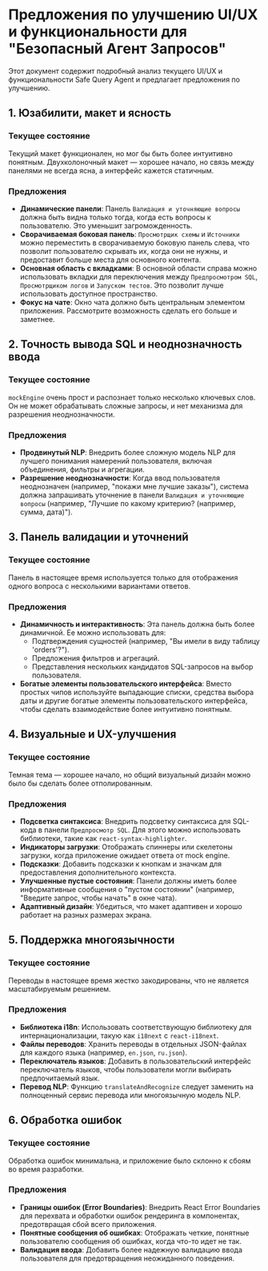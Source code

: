 # Предложения по улучшению UI/UX и функциональности для "Безопасный Агент Запросов"

Этот документ содержит подробный анализ текущего UI/UX и функциональности Safe Query Agent и предлагает предложения по улучшению.

## 1. Юзабилити, макет и ясность

### Текущее состояние
Текущий макет функционален, но мог бы быть более интуитивно понятным. Двухколоночный макет — хорошее начало, но связь между панелями не всегда ясна, а интерфейс кажется статичным.

### Предложения
- **Динамические панели**: Панель `Валидация и уточняющие вопросы` должна быть видна только тогда, когда есть вопросы к пользователю. Это уменьшит загроможденность.
- **Сворачиваемая боковая панель**: `Просмотрщик схемы` и `Источники` можно переместить в сворачиваемую боковую панель слева, что позволит пользователю скрывать их, когда они не нужны, и предоставит больше места для основного контента.
- **Основная область с вкладками**: В основной области справа можно использовать вкладки для переключения между `Предпросмотром SQL`, `Просмотрщиком логов` и `Запуском тестов`. Это позволит лучше использовать доступное пространство.
- **Фокус на чате**: Окно чата должно быть центральным элементом приложения. Рассмотрите возможность сделать его больше и заметнее.

## 2. Точность вывода SQL и неоднозначность ввода

### Текущее состояние
`mockEngine` очень прост и распознает только несколько ключевых слов. Он не может обрабатывать сложные запросы, и нет механизма для разрешения неоднозначности.

### Предложения
- **Продвинутый NLP**: Внедрить более сложную модель NLP для лучшего понимания намерений пользователя, включая объединения, фильтры и агрегации.
- **Разрешение неоднозначности**: Когда ввод пользователя неоднозначен (например, "покажи мне лучшие заказы"), система должна запрашивать уточнение в панели `Валидация и уточняющие вопросы` (например, "Лучшие по какому критерию? (например, сумма, дата)").

## 3. Панель валидации и уточнений

### Текущее состояние
Панель в настоящее время используется только для отображения одного вопроса с несколькими вариантами ответов.

### Предложения
- **Динамичность и интерактивность**: Эта панель должна быть более динамичной. Ее можно использовать для:
  - Подтверждения сущностей (например, "Вы имели в виду таблицу 'orders'?").
  - Предложения фильтров и агрегаций.
  - Представления нескольких кандидатов SQL-запросов на выбор пользователя.
- **Богатые элементы пользовательского интерфейса**: Вместо простых чипов используйте выпадающие списки, средства выбора даты и другие богатые элементы пользовательского интерфейса, чтобы сделать взаимодействие более интуитивно понятным.

## 4. Визуальные и UX-улучшения

### Текущее состояние
Темная тема — хорошее начало, но общий визуальный дизайн можно было бы сделать более отполированным.

### Предложения
- **Подсветка синтаксиса**: Внедрить подсветку синтаксиса для SQL-кода в панели `Предпросмотр SQL`. Для этого можно использовать библиотеки, такие как `react-syntax-highlighter`.
- **Индикаторы загрузки**: Отображать спиннеры или скелетоны загрузки, когда приложение ожидает ответа от mock engine.
- **Подсказки**: Добавить подсказки к кнопкам и значкам для предоставления дополнительного контекста.
- **Улучшенные пустые состояния**: Панели должны иметь более информативные сообщения о "пустом состоянии" (например, "Введите запрос, чтобы начать" в окне чата).
- **Адаптивный дизайн**: Убедиться, что макет адаптивен и хорошо работает на разных размерах экрана.

## 5. Поддержка многоязычности

### Текущее состояние
Переводы в настоящее время жестко закодированы, что не является масштабируемым решением.

### Предложения
- **Библиотека i18n**: Использовать соответствующую библиотеку для интернационализации, такую как `i18next` с `react-i18next`.
- **Файлы переводов**: Хранить переводы в отдельных JSON-файлах для каждого языка (например, `en.json`, `ru.json`).
- **Переключатель языков**: Добавить в пользовательский интерфейс переключатель языков, чтобы пользователи могли выбирать предпочитаемый язык.
- **Перевод NLP**: Функцию `translateAndRecognize` следует заменить на полноценный сервис перевода или многоязычную модель NLP.

## 6. Обработка ошибок

### Текущее состояние
Обработка ошибок минимальна, и приложение было склонно к сбоям во время разработки.

### Предложения
- **Границы ошибок (Error Boundaries)**: Внедрить React Error Boundaries для перехвата и обработки ошибок рендеринга в компонентах, предотвращая сбой всего приложения.
- **Понятные сообщения об ошибках**: Отображать четкие, понятные пользователю сообщения об ошибках, когда что-то идет не так.
- **Валидация ввода**: Добавить более надежную валидацию ввода пользователя для предотвращения неожиданного поведения.